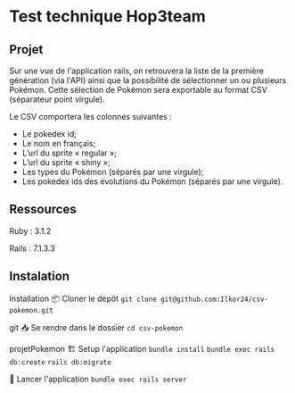 # Test technique Hop3team

## Projet
Sur une vue de l'application rails, on retrouvera la liste de la première génération (via l'API) ainsi que la possibilité de sélectionner un ou plusieurs Pokémon.
Cette sélection de Pokémon sera exportable au format CSV (séparateur point virgule).

Le CSV comportera les colonnes suivantes :
- Le pokedex id;
- Le nom en français;
- L’url du sprite « regular »;
- L’url du sprite « shiny »;
- Les types du Pokémon (séparés par une virgule);
- Les pokedex ids des évolutions du Pokémon (séparés par une virgule).

## Ressources
Ruby : 3.1.2

Rails : 7.1.3.3

## Instalation 
Installation 📦 Cloner le dépôt
`git clone git@github.com:Ilkor24/csv-pokemon.git`

git
📥 Se rendre dans le dossier
`cd csv-pokemon`

projetPokemon
🏗️ Setup l'application
`bundle install`
`bundle exec rails db:create`
`rails db:migrate`

🚀 Lancer l'application
`bundle exec rails server`

